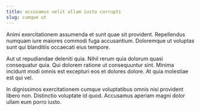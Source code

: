 ```yaml
---
title: accusamus velit ullam iusto corrupti
slug: cumque ut
---
```


Animi exercitationem assumenda et sunt quae sit provident. Repellendus numquam iure maiores commodi fuga accusantium. Doloremque ut voluptas sunt qui blanditiis occaecati eius tempore.

Aut ut repudiandae deleniti quia. Nihil rerum quia dolorum quasi consequatur quia. Qui dolorem ratione ut consequuntur sint. Minima incidunt modi omnis est excepturi eos et dolores dolore. At quia molestiae est qui vel.

In dignissimos exercitationem cumque voluptatibus omnis nisi provident libero non. Distinctio voluptate id quod. Accusamus aperiam magni dolor ullam eum porro iusto.
